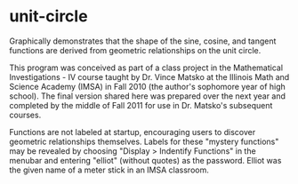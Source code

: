 # unit-circle
Graphically demonstrates that the shape of the sine, cosine, and tangent functions are derived from geometric
relationships on the unit circle.

This program was conceived as part of a class project in the Mathematical Investigations - IV course taught by
Dr. Vince Matsko at the Illinois Math and Science Academy (IMSA) in Fall 2010 (the author's sophomore year of
high school). The final version shared here was prepared over the next year and completed by the middle of Fall
2011 for use in Dr. Matsko's subsequent courses.

Functions are not labeled at startup, encouraging users to discover geometric relationships themselves. Labels for
these "mystery functions" may be revealed by choosing "Display > Indentify Functions" in the menubar and entering
"elliot" (without quotes) as the password. Elliot was the given name of a meter stick in an IMSA classroom.

